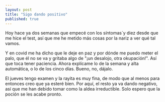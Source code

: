 ```yaml
---
layout: post
title: "Sigo dando positivo"
published: true
---
```


Hoy hace ya dos semanas que empecé con los síntomas´y diez desde que me hice el test, así que me he metido más cosas por la nariz a ver qué tal vamos.

Y en covid me ha dicho que le deje en paz y por dónde me puedo meter el palo, que él no se va y gritaba algo de "¡un desalojo, otra okupación!". Así que toca tener paciencia. Ahora explícame lo de la semana y alta automática, o lo de los cinco días. Bueno, no, dájalo.

El jueves tengo examen y la rayita es muy fina, de modo que al menos para entonces creo que ya esteré bien. Por aquí, el resto ya va dando negativo, así que me han debido tomar como la aldea irreductible. Solo espero que la poción se les acabe pronto.
